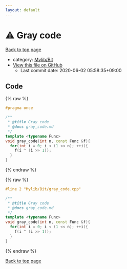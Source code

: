 ```yaml
---
layout: default
---
```


<!-- mathjax config similar to math.stackexchange -->
<script type="text/javascript" async
  src="https://cdnjs.cloudflare.com/ajax/libs/mathjax/2.7.5/MathJax.js?config=TeX-MML-AM_CHTML">
</script>
<script type="text/x-mathjax-config">
  MathJax.Hub.Config({
    TeX: { equationNumbers: { autoNumber: "AMS" }},
    tex2jax: {
      inlineMath: [ ['$','$'] ],
      processEscapes: true
    },
    "HTML-CSS": { matchFontHeight: false },
    displayAlign: "left",
    displayIndent: "2em"
  });
</script>

<script type="text/javascript" src="https://cdnjs.cloudflare.com/ajax/libs/jquery/3.4.1/jquery.min.js"></script>
<script src="https://cdn.jsdelivr.net/npm/jquery-balloon-js@1.1.2/jquery.balloon.min.js" integrity="sha256-ZEYs9VrgAeNuPvs15E39OsyOJaIkXEEt10fzxJ20+2I=" crossorigin="anonymous"></script>
<script type="text/javascript" src="../../../assets/js/copy-button.js"></script>
<link rel="stylesheet" href="../../../assets/css/copy-button.css" />


# :warning: Gray code

<a href="../../../index.html">Back to top page</a>

* category: <a href="../../../index.html#fe4a83e4dc2a7f834ed4cd85d6972a53">Mylib/Bit</a>
* <a href="{{ site.github.repository_url }}/blob/master/Mylib/Bit/gray_code.cpp">View this file on GitHub</a>
    - Last commit date: 2020-06-02 05:58:35+09:00




## Code

<a id="unbundled"></a>
{% raw %}
```cpp
#pragma once

/**
 * @title Gray code
 * @docs gray_code.md
 */
template <typename Func>
void gray_code(int n, const Func &f){
  for(int i = 0; i < (1 << n); ++i){
    f(i ^ (i >> 1));
  }
}

```
{% endraw %}

<a id="bundled"></a>
{% raw %}
```cpp
#line 2 "Mylib/Bit/gray_code.cpp"

/**
 * @title Gray code
 * @docs gray_code.md
 */
template <typename Func>
void gray_code(int n, const Func &f){
  for(int i = 0; i < (1 << n); ++i){
    f(i ^ (i >> 1));
  }
}

```
{% endraw %}

<a href="../../../index.html">Back to top page</a>

